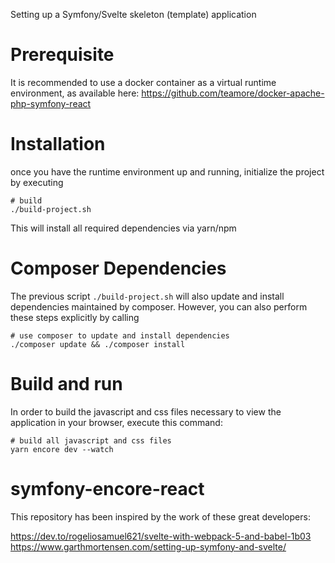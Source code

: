 Setting up a Symfony/Svelte skeleton (template) application

# Prerequisite
It is recommended to use a docker container as a virtual runtime environment, as available here:
https://github.com/teamore/docker-apache-php-symfony-react

# Installation
once you have the runtime environment up and running, initialize the project by executing 
```
# build
./build-project.sh
```
This will install all required dependencies via yarn/npm

# Composer Dependencies
The previous script ```./build-project.sh``` will also update and install dependencies maintained by composer. However, 
you can also perform these steps explicitly by calling
```
# use composer to update and install dependencies
./composer update && ./composer install
```

# Build and run
In order to build the javascript and css files necessary to view the application in your browser, execute this command:

```
# build all javascript and css files
yarn encore dev --watch
```

# symfony-encore-react
This repository has been inspired by the work of these great developers:

https://dev.to/rogeliosamuel621/svelte-with-webpack-5-and-babel-1b03
https://www.garthmortensen.com/setting-up-symfony-and-svelte/